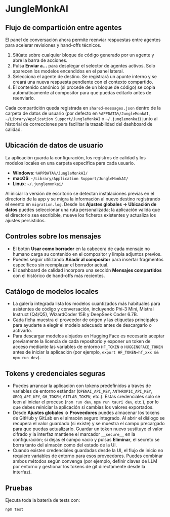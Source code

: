 # JungleMonkAI

## Flujo de compartición entre agentes

El panel de conversación ahora permite reenviar respuestas entre agentes para acelerar revisiones y hand-offs técnicos.

1. Sitúate sobre cualquier bloque de código generado por un agente y abre la barra de acciones.
2. Pulsa **Enviar a…** para desplegar el selector de agentes activos. Solo aparecen los modelos encendidos en el panel lateral.
3. Selecciona el agente de destino. Se registrará un apunte interno y se creará una nueva respuesta pendiente con el contexto compartido.
4. El contenido canónico (si procede de un bloque de código) se copia automáticamente al compositor para que puedas editarlo antes de reenviarlo.

Cada compartición queda registrada en `shared-messages.json` dentro de la carpeta de datos de usuario (por defecto en `%APPDATA%/JungleMonkAI`, `~/Library/Application Support/JungleMonkAI` o `~/.junglemonkai`) junto al historial de correcciones para facilitar la trazabilidad del dashboard de calidad.

## Ubicación de datos de usuario

La aplicación guarda la configuración, los registros de calidad y los modelos locales en una carpeta específica para cada usuario.

- **Windows**: `%APPDATA%/JungleMonkAI/`
- **macOS**: `~/Library/Application Support/JungleMonkAI/`
- **Linux**: `~/.junglemonkai/`

Al iniciar la versión de escritorio se detectan instalaciones previas en el directorio de la app y se migra la información al nuevo destino registrando el evento en `migration.log`. Desde los **Ajustes globales → Ubicación de datos** puedes seleccionar una ruta personalizada; la aplicación valida que el directorio sea escribible, mueve los ficheros existentes y actualiza los ajustes persistidos.

## Controles sobre los mensajes

- El botón **Usar como borrador** en la cabecera de cada mensaje no humano carga su contenido en el compositor y limpia adjuntos previos.
- Puedes seguir utilizando **Añadir al compositor** para insertar fragmentos específicos sin reemplazar el borrador actual.
- El dashboard de calidad incorpora una sección **Mensajes compartidos** con el histórico de hand-offs más recientes.

## Catálogo de modelos locales

- La galería integrada lista los modelos cuantizados más habituales para asistentes de código y conversación, incluyendo Phi-3 Mini, Mistral Instruct (Q4/Q5), WizardCoder 15B y DeepSeek Coder 6.7B.
- Cada ficha muestra el proveedor de origen y las etiquetas principales para ayudarte a elegir el modelo adecuado antes de descargarlo o activarlo.
- Para descargar modelos alojados en Hugging Face es necesario aceptar previamente la licencia de cada repositorio y exponer un token de acceso mediante las variables de entorno `HF_TOKEN` o `HUGGINGFACE_TOKEN` antes de iniciar la aplicación (por ejemplo, `export HF_TOKEN=hf_xxx && npm run dev`).

## Tokens y credenciales seguras

- Puedes arrancar la aplicación con tokens predefinidos a través de variables de entorno estándar (`OPENAI_API_KEY`, `ANTHROPIC_API_KEY`, `GROQ_API_KEY`, `GH_TOKEN`, `GITLAB_TOKEN`, etc.). Estas credenciales solo se leen al iniciar el proceso (`npm run dev`, `npm run tauri dev`, etc.), por lo que debes reiniciar la aplicación si cambias los valores exportados.
- Desde **Ajustes globales → Proveedores** puedes almacenar los tokens de GitHub y GitLab en el almacén seguro integrado. Al abrir el diálogo se recupera el valor guardado (si existe) y se muestra el campo precargado para que puedas actualizarlo. Guardar un token nuevo sustituye el valor cifrado y la interfaz mantiene el marcador `__secure__` en la configuración; si dejas el campo vacío y pulsas **Eliminar**, el secreto se borra tanto del almacén como del estado de la UI.
- Cuando existen credenciales guardadas desde la UI, el flujo de inicio no requiere variables de entorno para esos proveedores. Puedes combinar ambos métodos según convenga (por ejemplo, definir claves de LLM por entorno y gestionar los tokens de git directamente desde la interfaz).

## Pruebas

Ejecuta toda la batería de tests con:

```bash
npm test
```
